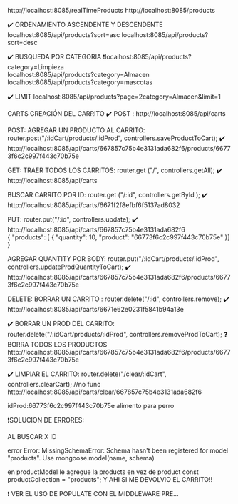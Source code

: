 http://localhost:8085/realTimeProducts
http://localhost:8085/products



✔️ ORDENAMIENTO ASCENDENTE Y DESCENDENTE     
localhost:8085/api/products?sort=asc
localhost:8085/api/products?sort=desc

✔️ BUSQUEDA POR CATEGORIA 
❗localhost:8085/api/products?category=Limpieza  
localhost:8085/api/products?category=Almacen 
localhost:8085/api/products?category=mascotas 

✔️ LIMIT 
localhost:8085/api/products?page=2category=Almacen&limit=1


CARTS
CREACIÓN DEL CARRITO 
✔️ POST : http://localhost:8085/api/carts

POST: 
AGREGAR UN PRODUCTO AL CARRITO:  router.post("/:idCart/products/:idProd", controllers.saveProductToCart);
✔️   http://localhost:8085/api/carts/667857c75b4e3131ada682f6/products/66773f6c2c997f443c70b75e

GET: 
TRAER TODOS LOS CARRITOS:  router.get ("/", controllers.getAll);
✔️   http://localhost:8085/api/carts
 
BUSCAR CARRITO POR ID:   router.get ("/:id", controllers.getById );
✔️   http://localhost:8085/api/carts/6671f2f8efbf6f5137ad8032
    
PUT: 
router.put("/:id", controllers.update);
✔️  http://localhost:8085/api/carts/667857c75b4e3131ada682f6  
    {
     "products": [
     {
      "quantity": 10,
      "product": "66773f6c2c997f443c70b75e"
     }]
    } 

AGREGAR QUANTITY POR BODY: router.put("/:idCart/products/:idProd", controllers.updateProdQuantityToCart);
✔️  http://localhost:8085/api/carts/667857c75b4e3131ada682f6/products/66773f6c2c997f443c70b75e

DELETE:
BORRAR UN CARRITO : router.delete("/:id", controllers.remove);
✔️  http://localhost:8085/api/carts/6671e62e0231f5841b94a13e  

✔️  BORRAR UN PROD DEL CARRITO:  router.delete("/:idCart/products/:idProd", controllers.removeProdToCart); ❓ BORRA TODOS LOS PRODUCTOS 
http://localhost:8085/api/carts/667857c75b4e3131ada682f6/products/66773f6c2c997f443c70b75e


✔️  LIMPIAR EL CARRITO:   router.delete("/clear/:idCart", controllers.clearCart); //no func
http://localhost:8085/api/carts/clear/667857c75b4e3131ada682f6



idProd:66773f6c2c997f443c70b75e    alimento para perro

❗SOLUCION DE ERRORES:
<!-- http://localhost:8085/api/carts/667857c75b4e3131ada682f6 --> AL BUSCAR X ID 
error Error: MissingSchemaError: Schema hasn't been registered for model "products".
Use mongoose.model(name, schema)

 en productModel le agregue la products en vez de product
const productCollection = "products"; Y AHI SI ME DEVOLVIO EL CARRITO!!

❗ VER EL USO DE POPULATE CON EL MIDDLEWARE PRE... 